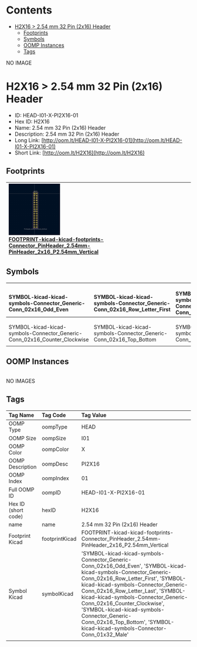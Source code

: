 



Contents
========

* [H2X16 > 2.54 mm 32 Pin (2x16) Header](#h2x16--254-mm-32-pin-2x16-header)
	* [Footprints](#footprints)
	* [Symbols](#symbols)
	* [OOMP Instances](#oomp-instances)
	* [Tags](#tags)
  
NO IMAGE  
# H2X16 > 2.54 mm 32 Pin (2x16) Header

- ID: HEAD-I01-X-PI2X16-01
- Hex ID: H2X16
- Name: 2.54 mm 32 Pin (2x16) Header
- Description: 2.54 mm 32 Pin (2x16) Header
- Long Link: [http://oom.lt/HEAD-I01-X-PI2X16-01](http://oom.lt/HEAD-I01-X-PI2X16-01)
- Short Link: [http://oom.lt/H2X16](http://oom.lt/H2X16)

## Footprints
  

|[![](https://raw.githubusercontent.com/oomlout/oomlout_OOMP_eda_V2/main/FOOTPRINT/kicad/kicad-footprints/Connector_PinHeader_2.54mm/PinHeader_2x16_P2.54mm_Vertical/image_140.png)<br>FOOTPRINT-kicad-kicad-footprints-Connector_PinHeader_2.54mm-PinHeader_2x16_P2.54mm_Vertical](https://github.com/oomlout/oomlout_OOMP_eda_V2/tree/main/FOOTPRINT/kicad/kicad-footprints/Connector_PinHeader_2.54mm/PinHeader_2x16_P2.54mm_Vertical/)|||
| :--- | :--- | :--- |

## Symbols
  

|![]()<br>SYMBOL-kicad-kicad-symbols-Connector_Generic-Conn_02x16_Odd_Even|![]()<br>SYMBOL-kicad-kicad-symbols-Connector_Generic-Conn_02x16_Row_Letter_First|![]()<br>SYMBOL-kicad-kicad-symbols-Connector_Generic-Conn_02x16_Row_Letter_Last|
| :--- | :--- | :--- |
|![]()<br>SYMBOL-kicad-kicad-symbols-Connector_Generic-Conn_02x16_Counter_Clockwise|![]()<br>SYMBOL-kicad-kicad-symbols-Connector_Generic-Conn_02x16_Top_Bottom|![]()<br>SYMBOL-kicad-kicad-symbols-Connector-Conn_01x32_Male|
||||

## OOMP Instances
  

||||
| :--- | :--- | :--- |
  
NO IMAGES  
## Tags
  

|Tag Name|Tag Code|Tag Value|
| :--- | :--- | :--- |
|OOMP Type|oompType|HEAD|
|OOMP Size|oompSize|I01|
|OOMP Color|oompColor|X|
|OOMP Description|oompDesc|PI2X16|
|OOMP Index|oompIndex|01|
|Full OOMP ID|oompID|HEAD-I01-X-PI2X16-01|
|Hex ID (short code)|hexID|H2X16|
|name|name|2.54 mm 32 Pin (2x16) Header|
|Footprint Kicad|footprintKicad|FOOTPRINT-kicad-kicad-footprints-Connector_PinHeader_2.54mm-PinHeader_2x16_P2.54mm_Vertical|
|Symbol Kicad|symbolKicad|'SYMBOL-kicad-kicad-symbols-Connector_Generic-Conn_02x16_Odd_Even', 'SYMBOL-kicad-kicad-symbols-Connector_Generic-Conn_02x16_Row_Letter_First', 'SYMBOL-kicad-kicad-symbols-Connector_Generic-Conn_02x16_Row_Letter_Last', 'SYMBOL-kicad-kicad-symbols-Connector_Generic-Conn_02x16_Counter_Clockwise', 'SYMBOL-kicad-kicad-symbols-Connector_Generic-Conn_02x16_Top_Bottom', 'SYMBOL-kicad-kicad-symbols-Connector-Conn_01x32_Male'|
||||
